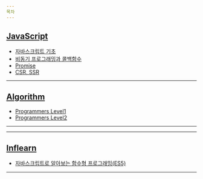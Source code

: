```yaml
---
목차
---
```


## [JavaScript][JavaScript]

* [자바스크립트 기초](https://github.com/Jang-oi/TIL/blob/main/JavaScript/%EC%9E%90%EB%B0%94%EC%8A%A4%ED%81%AC%EB%A6%BD%ED%8A%B8%EA%B8%B0%EC%B4%88.md)
* [비동기 프로그래밍과 콜백함수](https://github.com/Jang-oi/TIL/blob/main/JavaScript/%EB%B9%84%EB%8F%99%EA%B8%B0%ED%94%84%EB%A1%9C%EA%B7%B8%EB%9E%98%EB%B0%8D%EA%B3%BC%20%EC%BD%9C%EB%B0%B1%ED%95%A8%EC%88%98.md)
* [Promise](https://github.com/Jang-oi/TIL/blob/main/JavaScript/Promise.md)
* [CSR, SSR](https://github.com/Jang-oi/TIL/blob/main/JavaScript/CSR,SSR.md)

---
## [Algorithm][Algorithm]

* [Programmers Level1](https://github.com/Jang-oi/TIL/tree/main/Algorithm/programmers/Level1)
* [Programmers Level2](https://github.com/Jang-oi/TIL/tree/main/Algorithm/programmers/Level2)
---

---
## [Inflearn][Inflearn]

* [자바스크립트로 알아보는 함수형 프로그래밍(ES5)](https://github.com/Jang-oi/TIL/tree/main/Inflearn)
---

[JavaScript]: /JavaScript
[Algorithm]: /Algorithm
[Inflearn]: /Inflearn

